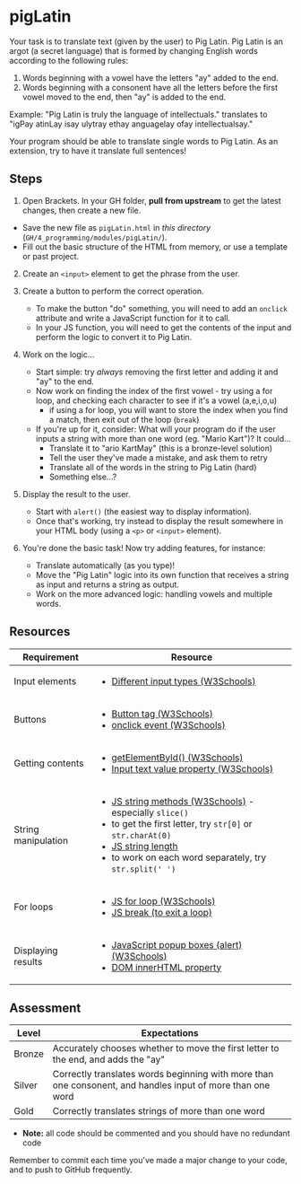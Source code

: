 # pigLatin

Your task is to translate text (given by the user) to Pig Latin. Pig Latin is an argot (a secret language) that is formed by changing English words according to the following rules:
1. Words beginning with a vowel have the letters "ay" added to the end.
2. Words beginning with a consonent have all the letters before the first vowel moved to the end, then "ay" is added to the end.

Example: "Pig Latin is truly the language of intellectuals." translates to "igPay atinLay isay ulytray ethay anguagelay ofay intellectualsay."

Your program should be able to translate single words to Pig Latin. As an extension, try to have it translate full sentences!

## Steps

1. Open Brackets. In your GH folder, **pull from upstream** to get the latest changes, then create a new file.

  - Save the new file as `pigLatin.html` in *this directory* (`GH/4_programming/modules/pigLatin/`).
  - Fill out the basic structure of the HTML from memory, or use a template or past project.

2. Create an `<input>` element to get the phrase from the user.

3. Create a button to perform the correct operation.

    - To make the button "do" something, you will need to add an `onclick` attribute and write a JavaScript function for it to call.
    - In your JS function, you will need to get the contents of the input and perform the logic to convert it to Pig Latin.

4. Work on the logic...

    - Start simple: try *always* removing the first letter and adding it and "ay" to the end.
    - Now work on finding the index of the first vowel - try using a for loop, and checking each character to see if it's a vowel (a,e,i,o,u)
        - if using a for loop, you will want to store the index when you find a match, then exit out of the loop (`break`)
    - If you're up for it, consider: What will your program do if the user inputs a string with more than one word (eg. "Mario Kart")? It could...
        - Translate it to "ario KartMay" (this is a bronze-level solution)
        - Tell the user they've made a mistake, and ask them to retry
        - Translate all of the words in the string to Pig Latin (hard)
        - Something else...?

5. Display the result to the user.

    - Start with `alert()` (the easiest way to display information).
    - Once that's working, try instead to display the result somewhere in your HTML body (using a `<p>` or `<input>` element).

6. You're done the basic task! Now try adding features, for instance:

    - Translate automatically (as you type)!
    - Move the "Pig Latin" logic into its own function that receives a string as input and returns a string as output.
    - Work on the more advanced logic: handling vowels and multiple words.

## Resources

| Requirement | Resource |
|-------------|----------|
| Input elements | <ul><li>[Different input types (W3Schools)](https://www.w3schools.com/tags/att_input_type.asp)</li></ul> |
| Buttons     | <ul><li>[Button tag (W3Schools)](https://www.w3schools.com/tags/tag_button.asp)</li><li>[onclick event (W3Schools)](https://www.w3schools.com/tags/ev_onclick.asp)</li></ul> |
| Getting contents | <ul><li>[getElementById() (W3Schools)](https://www.w3schools.com/jsref/met_document_getelementbyid.asp)</li><li>[Input text value property (W3Schools)](https://www.w3schools.com/jsref/prop_text_value.asp)</li></ul> |
| String manipulation | <ul><li>[JS string methods (W3Schools)](https://www.w3schools.com/js/js_string_methods.asp) - especially `slice()`</li><li>to get the first letter, try `str[0]` or `str.charAt(0)`</li><li>[JS string length](https://www.w3schools.com/jsref/jsref_length_string.asp)</li><li>to work on each word separately, try `str.split(' ')`</li></ul> |
| For loops   | <ul><li>[JS for loop (W3Schools)](https://www.w3schools.com/js/js_loop_for.asp)</li><li>[JS break (to exit a loop)](https://www.w3schools.com/js/js_break.asp)</li></ul> |
| Displaying results | <ul><li>[JavaScript popup boxes (alert) (W3Schools)](https://www.w3schools.com/js/js_popup.asp)</li><li>[DOM innerHTML property](https://www.w3schools.com/jsref/prop_html_innerhtml.asp)</li></ul> |

## Assessment

| Level  | Expectations |
|--------|--------------|
| Bronze | Accurately chooses whether to move the first letter to the end, and adds the "ay" |
| Silver | Correctly translates words beginning with more than one consonent, and handles input of more than one word |
| Gold   | Correctly translates strings of more than one word |

- **Note:** all code should be commented and you should have no redundant code

Remember to commit each time you've made a major change to your code, and to push to GitHub frequently.
